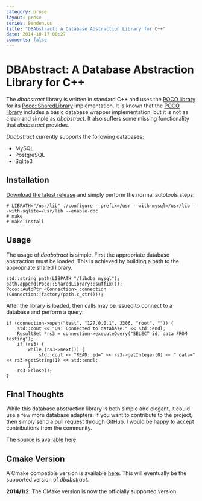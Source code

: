 ```yaml
---
category: prose
layout: prose
series: Benden.us
title: "DBAbstract: A Database Abstraction Library for C++"
date: 2014-10-17 08:27
comments: false
---
```


DBAbstract: A Database Abstraction Library for C++
==================================================

The *dbabstract* library is written in standard C++ and uses the [POCO
library](http://pocoproject.org) for its [Poco::SharedLibrary](http://pocoproject.org/docs/Poco.SharedLibrary.html) implementation. It is known that
the [POCO library](http://pocoproject.org) includes a basic database wrapper implementation, but
it is not as clean and simple as *dbabstract*. It also suffers some
missing functionality that *dbabstract* provides.

*Dbabstract* currently supports the following databases:

* MySQL
* PostgreSQL
* Sqlite3

Installation
------------

[Download the latest release](https://github.com/jbenden/dbabstract) and simply perform the normal autotools
steps:

    # LIBPATH="/usr/lib" ./configure --prefix=/usr --with-mysql=/usr/lib --with-sqlite=/usr/lib --enable-doc
    # make
    # make install

Usage
-----

The usage of *dbabstract* is simple. First the appropriate database
abstraction must be loaded. This is achieved by building a path to the
appropriate shared library.

    std::string path(LIBPATH "/libdba_mysql");
    path.append(Poco::SharedLibrary::suffix());
    Poco::AutoPtr <Connection> connection (Connection::factory(path.c_str()));

After the library is loaded, then calls may be issued to connect to a
database and perform a query:

    if (connection->open("test", "127.0.0.1", 3306, "root", "")) {
        std::cout << "OK: Connected to database." << std::endl;
        ResultSet *rs3 = connection->executeQuery("SELECT id, data FROM testing");
        if (rs3) {
            while (rs3->next()) {
                std::cout << "READ: id=" << rs3->getInteger(0) << " data=" << rs3->getString(1) << std::endl;
            }
        rs3->close();
    }

Final Thoughts
--------------

While this database abstraction library is both simple and elegant, it
could use a few more database adapters. If you want to contribute to
the project, then simply send a pull request through GitHub. I would
be happy to accept contributions from the community.

The [source is available here](https://github.com/jbenden/dbabstract).

Cmake Version
-------------
A Cmake compatible version is available [here](https://github.com/jbenden/dbabstract/tree/cmake). This will eventually be the supported version of *dbabstract*.

**2014/1/2**: The CMake version is now the officially supported version.

